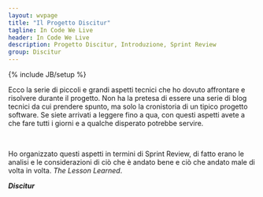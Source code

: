 ```yaml
---
layout: wvpage
title: "Il Progetto Discitur"
tagline: In Code We Live
header: In Code We Live
description: Progetto Discitur, Introduzione, Sprint Review
group: Discitur
---
```

{% include JB/setup %}

Ecco la serie di piccoli e grandi aspetti tecnici che ho dovuto affrontare
e risolvere durante il progetto. Non ha la pretesa di essere una serie di blog
tecnici da cui prendere spunto, ma solo la cronistoria di un tipico progetto
software. Se siete arrivati a leggere fino a qua, con questi aspetti avete a
che fare tutti i giorni e a qualche disperato potrebbe servire.

 

Ho organizzato questi aspetti in termini di Sprint Review, di fatto erano
le analisi e le considerazioni di ciò che è andato bene e ciò che andato male
di volta in volta. _The Lesson Learned_.

**_Discitur_**